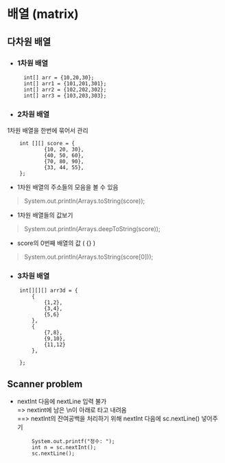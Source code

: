 # 배열 (matrix)
## 다차원 배열
- ### 1차원 배열

        int[] arr = {10,20,30};
        int[] arr1 = {101,201,301};
        int[] arr2 = {102,202,302};
        int[] arr3 = {103,203,303};
- ### 2차원 배열
1차원 배열을 한번에 묶어서 관리

        int [][] score = {
                {10, 20, 30},
                {40, 50, 60},
                {70, 80, 90},
                {33, 44, 55},
        };

- 1차원 배열의 주소들의 모음을 볼 수 있음
> System.out.println(Arrays.toString(score));
- 1차원 배열들의 값보기
> System.out.println(Arrays.deepToString(score));
- score의 0번째 배열의 값 ( {} ) 
> System.out.println(Arrays.toString(score[0]));

- ### 3차원 배열
```
    int[][][] arr3d = {
        {
            {1,2},
            {3,4},
            {5,6}
        },
        {
            {7,8},
            {9,10},
            {11,12}
        },
            
    };
```
## Scanner problem


- nextInt 다음에 nextLine 입력 불가   
=> nextint에 남은 \n이 아래로 타고 내려옴   
==> nextInt의 잔여공백을 처리하기 위해 nextInt 다음에 sc.nextLine() 넣어주기
````
        System.out.printf("정수: ");
        int n = sc.nextInt();
        sc.nextLine();
````
